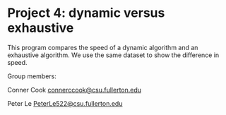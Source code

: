 # Project 4: dynamic versus exhaustive


This program compares the speed of a dynamic algorithm and an exhaustive algorithm. We use the same dataset to show the difference in speed.

Group members:

Conner Cook connerccook@csu.fullerton.edu

Peter Le PeterLe522@csu.fullerton.edu
